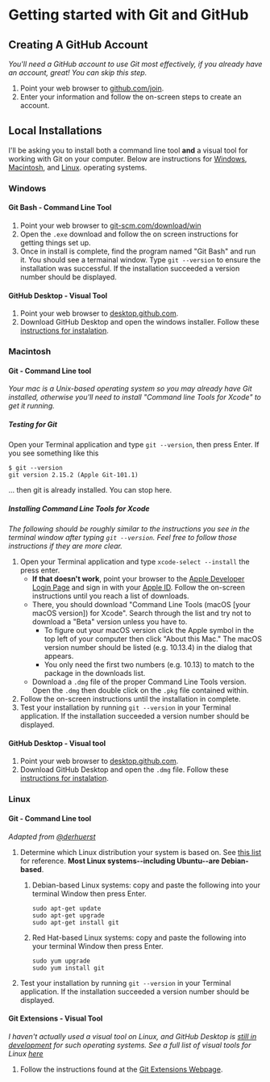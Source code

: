 # Getting started with Git and GitHub

## Creating A GitHub Account
*You'll need a GitHub account to use Git most effectively, if you already have
an account, great! You can skip this step.*

1. Point your web browser to [github.com/join](https://github.com/join).
1. Enter your information and follow the on-screen steps to create an account.

## Local Installations

I'll be asking you to install both a command line tool __and__ a visual tool for
working with Git on your computer. Below are instructions for
[Windows](#Windows), [Macintosh](#Macintosh), and [Linux](#Linux).
operating systems.

### Windows

#### Git Bash - Command Line Tool

1. Point your web browser to [git-scm.com/download/win](https://git-scm.com/download/win)
1. Open the `.exe` download and follow the on screen instructions for getting things set up.
1. Once in install is complete, find the program named "Git Bash" and run it.
You should see a termainal window. Type `git --version` to ensure the
installation was successful. If the installation succeeded a version number should be displayed.

#### GitHub Desktop - Visual Tool

1. Point your web browser to [desktop.github.com](https://desktop.github.com/).
1. Download GitHub Desktop and open the windows installer. Follow these [instructions for instalation](https://help.github.com/desktop/guides/getting-started-with-github-desktop/installing-github-desktop/#platform-windows).

### Macintosh

#### Git - Command Line tool

*Your mac is a Unix-based operating system so you may already have Git
installed, otherwise you'll need to install "Command line Tools for Xcode"
to get it running.*

##### Testing for Git
Open your Terminal application and type `git --version`, then press Enter. If
you see something like this

```shell
$ git --version
git version 2.15.2 (Apple Git-101.1)
```

... then git is already installed. You can stop here.

##### Installing Command Line Tools for Xcode

*The following should be roughly similar to the instructions you see in the
terminal window after typing `git --version`. Feel free to follow those
instructions if they are more clear.*

1. Open your Terminal application and type `xcode-select --install` the press
   enter.
   * __If that doesn't work__, point your browser to the
   [Apple Developer Login Page](https://idmsa.apple.com/IDMSWebAuth/login?appIdKey=891bd3417a7776362562d2197f89480a8547b108fd934911bcbea0110d07f757&path=%2Fdownload%2Fmore%2F&rv=1)
   and sign in with your [Apple ID](https://support.apple.com/en-us/HT204316).
   Follow the on-screen instructions until you reach a list of downloads.
   * There, you should download "Command Line Tools (macOS [your macOS version])
     for Xcode". Search through the list and try not to download a "Beta" version
     unless you have to.
     * To figure out your macOS version click the Apple symbol in the top left
       of your computer then click "About this Mac." The macOS version number
       should be listed (e.g. 10.13.4) in the dialog that appears.
     * You only need the first two numbers (e.g. 10.13) to match to the package
       in the downloads list.
   * Download a `.dmg` file of the proper Command Line Tools version. Open the
     `.dmg` then double click on the `.pkg` file contained within.
1. Follow the on-screen instructions until the installation in complete.
1. Test your installation by running `git --version` in your Terminal
   application. If the installation succeeded a version number should be displayed.

#### GitHub Desktop - Visual tool

1. Point your web browser to [desktop.github.com](https://desktop.github.com/).
1. Download GitHub Desktop and open the `.dmg` file. Follow these [instructions for instalation](https://help.github.com/desktop/guides/getting-started-with-github-desktop/installing-github-desktop/#platform-mac).

### Linux

#### Git - Command Line tool
*Adapted from
[@derhuerst](https://gist.github.com/derhuerst/1b15ff4652a867391f03#file-linux-md)*

1. Determine which Linux distribution your system is based on. See
[this list](http://en.wikipedia.org/wiki/List_of_Linux_distributions) for reference.
**Most Linux systems--including Ubuntu--are Debian-based**.

   1. Debian-based Linux systems: copy and paste the following into your
      terminal Window then press Enter.

      ```shell
      sudo apt-get update
      sudo apt-get upgrade
      sudo apt-get install git
      ```

   1. Red Hat-based Linux systems: copy and paste the following into your
      terminal Window then press Enter.

      ```shell
      sudo yum upgrade
      sudo yum install git
      ```

1. Test your installation by running `git --version` in your Terminal
   application. If the installation succeeded a version number should be displayed.

#### Git Extensions - Visual Tool
*I haven't actually used a visual tool on Linux, and GitHub Desktop is [still
in development](https://github.com/desktop/desktop/issues/1525) for such operating systems. 
See a full list of visual tools for Linux
[here](https://git-scm.com/download/gui/linux)*

1. Follow the instructions found at the [Git Extensions Webpage](https://gitextensions.github.io/).
